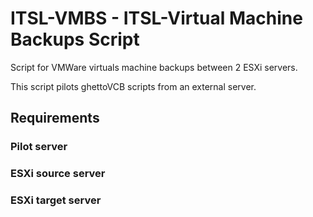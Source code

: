 # ITSL-VMBS - ITSL-Virtual Machine Backups Script

Script for VMWare virtuals machine backups between 2 ESXi servers.

This script pilots ghettoVCB scripts from an external server.

## Requirements
### Pilot server

### ESXi source server

### ESXi target server

